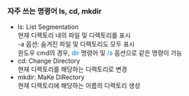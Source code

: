 ### 자주 쓰는 명령어 ls, cd, mkdir
- ls: List Segmentation  
현재 디렉토리 내의 파일 및 디렉토리를 표시  
-a 옵션: 숨겨진 파일 및 디렉토리도 모두 표시  
윈도우 cmd의 경우, <span style="color: #0078d4">dir</span> 명령어 및 <span style="color: #0078d4">
/s</span> 옵션으로 같은 명령이 가능
- cd: Change Directory  
현재 디렉토리를 해당하는 디렉토리로 변경
- mkdir: MaKe DiRectory  
현재 디렉토리에 해당하는 이름의 디렉토리 생성  
